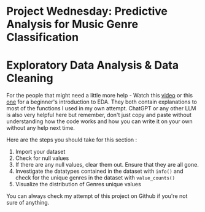 # Project Wednesday: Predictive Analysis for Music Genre Classification

**<h1>Exploratory Data Analysis & Data Cleaning</h1>**

For the people that might need a little more help - Watch this [video](https://www.youtube.com/watch?v=Liv6eeb1VfE) or this [one](https://www.youtube.com/watch?v=xi0vhXFPegw) for a beginner's introduction to EDA. They both contain explanations to most of the functions I used in my own attempt. ChatGPT or any other LLM is also very helpful here but remember, don't just copy and paste without understanding how the code works and how you can write it on your own without any help next time.

Here are the steps you should take for this section :
1. Import your dataset 
2. Check for null values
3. If there are any null values, clear them out. Ensure that they are all gone.
4. Investigate the datatypes contained in the dataset with `info()` and check for the unique genres in the dataset with `value_counts()`
5. Visualize the distribution of Genres unique values

You can always check my attempt of this project on Github if you're not sure of anything.
